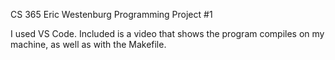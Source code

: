 CS 365
Eric Westenburg
Programming Project #1

I used VS Code. Included is a video that shows the program compiles on my machine, as well as with the Makefile. 